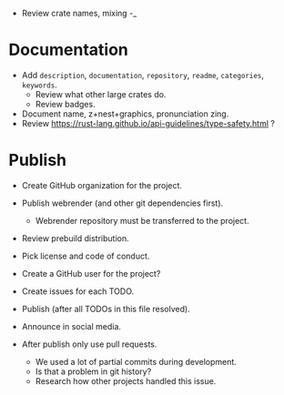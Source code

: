 * Review crate names, mixing -_

# Documentation

* Add `description`, `documentation`, `repository`, `readme`, `categories`, `keywords`.
    - Review what other large crates do.
    - Review badges.
* Document name, z+nest+graphics, pronunciation zing.
* Review https://rust-lang.github.io/api-guidelines/type-safety.html ?


# Publish

* Create GitHub organization for the project.
* Publish webrender (and other git dependencies first).
    - Webrender repository must be transferred to the project.

* Review prebuild distribution.
* Pick license and code of conduct.
* Create a GitHub user for the project?
* Create issues for each TODO.

* Publish (after all TODOs in this file resolved).
* Announce in social media.

* After publish only use pull requests.
    - We used a lot of partial commits during development.
    - Is that a problem in git history?
    - Research how other projects handled this issue.
